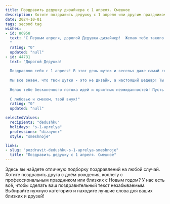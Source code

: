 ```yaml
---
title: Поздравить дедушку дизайнера с 1 апреля. Смешное
description: Хотите поздравить дедушку с 1 апреля или другим праздником? Наш ИИ создаст незабываемое поздравление, а вы обязательно выделитесь среди других.  
date: 2024-10-01
tags: second tag
wishes:
- id: 86958
  text: "С Первым апреля, дорогой Дедушка-дизайнер!  Желаю тебе такого креативного дня, чтобы даже самые строгие клиенты ахнули от восторга (или от неожиданности – это уж как получится!). Пусть твой талант расцветает ярче, чем самые безумные цветовые палитры, а вдохновение бьёт ключом, как шампанское на корпоративе!  Надеюсь, сегодня твои эскизы будут настолько гениальны, что все остальные дизайнеры будут завидовать тебе белой завистью (и тихонько перерисовывать).  С праздником!
  "
  rating: "0"
  updated: "null"
- id: 44731
  text: "Дорогой Дедушка!
  
  Поздравляю тебя с 1 апреля! В этот день шуток и веселья даже самый серьёзный дизайнер должен немного расслабиться! Пусть твой вдохновенный креатив всегда будет на чеку, а все идеи, как птички, порхают, не давая заскучать!
  
  Мы все знаем, что твои шутки - это не дизайн, а настоящий шедевр! Ты можешь превратить даже самую обычную розу в графический вызов, а скучную работу в настоящий арт-проект. Так что в этот день не забывай - смех, как и хороший дизайн, всегда уместен и никогда не выходит из моды!
  
  Желаю тебе бесконечного потока идей и приятных неожиданностей! Пусть в этом году каждая шутка приносит лишь радость, а день 1 апреля станет источником вдохновения для новых творческих свершений!
  
  С любовью и смехом, твой внук!"
  rating: "0"
  updated: "null"

selectedValues:
  recipients: "dedushku"
  holidays: "s-1-aprelya"
  professions: "dizayner"
  style: "smeshnoje"

links:
- slug: "pozdravit-dedushku-s-1-aprelya-smeshnoje"
  title: "Поздравить дедушку с 1 апреля. Смешное"
---
```


Здесь вы найдете отличную подборку поздравлений на любой случай.
Хотите поздравить друга с днём рождения, коллегу с профессиональным праздником или близких с Новым годом? У нас есть всё, чтобы сделать ваш поздравительный текст незабываемым. Выбирайте нужную категорию и находите лучшие слова для ваших близких и друзей!
